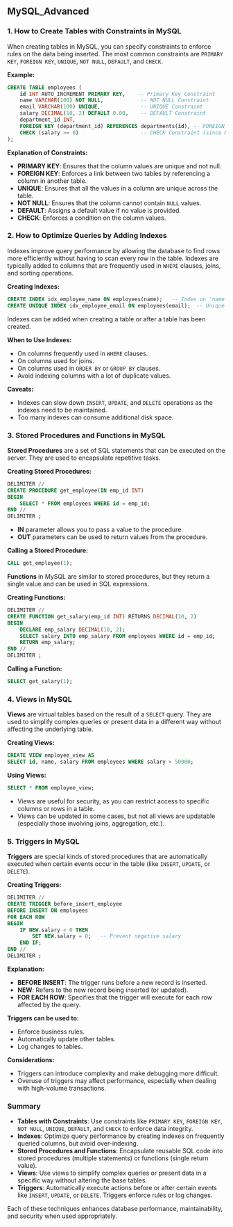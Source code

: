 ## MySQL_Advanced
### 1. **How to Create Tables with Constraints in MySQL**

When creating tables in MySQL, you can specify constraints to enforce rules on the data being inserted. The most common constraints are `PRIMARY KEY`, `FOREIGN KEY`, `UNIQUE`, `NOT NULL`, `DEFAULT`, and `CHECK`.

**Example:**
```sql
CREATE TABLE employees (
    id INT AUTO_INCREMENT PRIMARY KEY,    -- Primary Key Constraint
    name VARCHAR(100) NOT NULL,            -- NOT NULL Constraint
    email VARCHAR(100) UNIQUE,             -- UNIQUE Constraint
    salary DECIMAL(10, 2) DEFAULT 0.00,    -- DEFAULT Constraint
    department_id INT,
    FOREIGN KEY (department_id) REFERENCES departments(id), -- FOREIGN KEY Constraint
    CHECK (salary >= 0)                    -- CHECK Constraint (since MySQL 8.0.16)
);
```
**Explanation of Constraints:**
- **PRIMARY KEY**: Ensures that the column values are unique and not null.
- **FOREIGN KEY**: Enforces a link between two tables by referencing a column in another table.
- **UNIQUE**: Ensures that all the values in a column are unique across the table.
- **NOT NULL**: Ensures that the column cannot contain `NULL` values.
- **DEFAULT**: Assigns a default value if no value is provided.
- **CHECK**: Enforces a condition on the column values.

### 2. **How to Optimize Queries by Adding Indexes**

Indexes improve query performance by allowing the database to find rows more efficiently without having to scan every row in the table. Indexes are typically added to columns that are frequently used in `WHERE` clauses, joins, and sorting operations.

**Creating Indexes:**
```sql
CREATE INDEX idx_employee_name ON employees(name);   -- Index on 'name' column
CREATE UNIQUE INDEX idx_employee_email ON employees(email);  -- Unique Index on 'email'
```

Indexes can be added when creating a table or after a table has been created.

**When to Use Indexes:**
- On columns frequently used in `WHERE` clauses.
- On columns used for joins.
- On columns used in `ORDER BY` or `GROUP BY` clauses.
- Avoid indexing columns with a lot of duplicate values.

**Caveats:**
- Indexes can slow down `INSERT`, `UPDATE`, and `DELETE` operations as the indexes need to be maintained.
- Too many indexes can consume additional disk space.

### 3. **Stored Procedures and Functions in MySQL**

**Stored Procedures** are a set of SQL statements that can be executed on the server. They are used to encapsulate repetitive tasks.

**Creating Stored Procedures:**
```sql
DELIMITER //
CREATE PROCEDURE get_employee(IN emp_id INT)
BEGIN
    SELECT * FROM employees WHERE id = emp_id;
END //
DELIMITER ;
```
- **IN** parameter allows you to pass a value to the procedure.
- **OUT** parameters can be used to return values from the procedure.

**Calling a Stored Procedure:**
```sql
CALL get_employee(1);
```

**Functions** in MySQL are similar to stored procedures, but they return a single value and can be used in SQL expressions.

**Creating Functions:**
```sql
DELIMITER //
CREATE FUNCTION get_salary(emp_id INT) RETURNS DECIMAL(10, 2)
BEGIN
    DECLARE emp_salary DECIMAL(10, 2);
    SELECT salary INTO emp_salary FROM employees WHERE id = emp_id;
    RETURN emp_salary;
END //
DELIMITER ;
```

**Calling a Function:**
```sql
SELECT get_salary(1);
```

### 4. **Views in MySQL**

**Views** are virtual tables based on the result of a `SELECT` query. They are used to simplify complex queries or present data in a different way without affecting the underlying table.

**Creating Views:**
```sql
CREATE VIEW employee_view AS
SELECT id, name, salary FROM employees WHERE salary > 50000;
```

**Using Views:**
```sql
SELECT * FROM employee_view;
```

- Views are useful for security, as you can restrict access to specific columns or rows in a table.
- Views can be updated in some cases, but not all views are updatable (especially those involving joins, aggregation, etc.).

### 5. **Triggers in MySQL**

**Triggers** are special kinds of stored procedures that are automatically executed when certain events occur in the table (like `INSERT`, `UPDATE`, or `DELETE`).

**Creating Triggers:**
```sql
DELIMITER //
CREATE TRIGGER before_insert_employee
BEFORE INSERT ON employees
FOR EACH ROW
BEGIN
    IF NEW.salary < 0 THEN
        SET NEW.salary = 0;   -- Prevent negative salary
    END IF;
END //
DELIMITER ;
```

**Explanation:**
- **BEFORE INSERT**: The trigger runs before a new record is inserted.
- **NEW**: Refers to the new record being inserted (or updated).
- **FOR EACH ROW**: Specifies that the trigger will execute for each row affected by the query.

**Triggers can be used to:**
- Enforce business rules.
- Automatically update other tables.
- Log changes to tables.
  
**Considerations:**
- Triggers can introduce complexity and make debugging more difficult.
- Overuse of triggers may affect performance, especially when dealing with high-volume transactions.

### Summary

- **Tables with Constraints**: Use constraints like `PRIMARY KEY`, `FOREIGN KEY`, `NOT NULL`, `UNIQUE`, `DEFAULT`, and `CHECK` to enforce data integrity.
- **Indexes**: Optimize query performance by creating indexes on frequently queried columns, but avoid over-indexing.
- **Stored Procedures and Functions**: Encapsulate reusable SQL code into stored procedures (multiple statements) or functions (single return value).
- **Views**: Use views to simplify complex queries or present data in a specific way without altering the base tables.
- **Triggers**: Automatically execute actions before or after certain events like `INSERT`, `UPDATE`, or `DELETE`. Triggers enforce rules or log changes.

Each of these techniques enhances database performance, maintainability, and security when used appropriately.